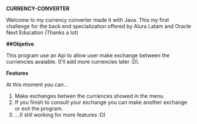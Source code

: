 **CURRENCY-CONVERTER**


Welcome to my currency converter made it with Java. This my first challenge for the back end specialization 
offered by Alura Latam and Oracle Next Education (Thanks a lot)


**##Objetive**


This program use an Api to allow user make exchange between the curriencies
avaiable. (I'll add more currencies later :D).


**Features**


At this moment you can...
1. Make exchanges betwen the curriences showed in the menu.
2. If you finish to consult your exchange you can make another exchange or exit the program.
3. ...(I still working for more features :D)
